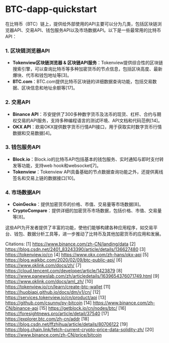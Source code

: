 # BTC-dapp-quickstart

在比特币（BTC）链上，提供给外部使用的API主要可以分为几类，包括区块链浏览器API、交易API、钱包服务API以及市场数据API。以下是一些最常用的比特币API：

### 1. 区块链浏览器API
- **Tokenview区块链浏览器 & 区块链API服务**：Tokenview提供综合性的区块链搜索引擎，可以查询比特币等多种加密货币的节点信息，包括区块高度、最新爆块、代币和钱包地址等[3]。
- **BTC.com**：BTC.com提供比特币区块链的详细数据查询功能，包括交易数据、区块信息和地址余额等[17]。

### 2. 交易API
- **Binance API**：币安提供了300多种数字货币及法币的现货、杠杆、合约与期权交易的API服务，支持多种编程语言的测试环境、API文档和代码范例[14]。
- **OKX API**：欧易OKX提供数字货币行情API接口，用于获取实时数字货币行情数据和交易数据[4]。

### 3. 钱包服务API
- **Block.io**：Block.io的比特币API包括基本的钱包服务、实时通知与即时支付转发等功能，支持web hook和websocket[7]。
- **Tokenview**：Tokenview API具备基础的节点数据查询功能之外，还提供离线签名和交易上链的数据接口[10]。

### 4. 市场数据API
- **CoinGecko**：提供加密货币的价格、市值、交易量等市场数据[8]。
- **CryptoCompare**：提供详细的加密货币市场数据，包括价格、市值、交易量等[8]。

这些API为开发者提供了丰富的功能，使他们能够构建各种应用程序，如交易平台、钱包、数据分析工具等，进一步推动了比特币及其他加密货币的应用和发展。

Citations:
[1] https://www.binance.com/zh-CN/landing/data
[2] https://blog.csdn.net/2401_83243390/article/details/136627480
[3] https://tokenview.io/cn
[4] https://www.okx.com/zh-hans/okx-api
[5] https://blog.walkbc.com/2020/02/09/btc-public-api/
[6] https://www.oklink.com/docs/zh/
[7] https://cloud.tencent.com/developer/article/1423879
[8] https://www.panewslab.com/zh/articledetails/1639654376071749.html
[9] https://www.oklink.com/docs/aml_zh/
[10] https://tokenview.io/cn/learn/create-btc-wallet
[11] https://huobiapi.github.io/docs/dm/v1/cn/
[12] https://services.tokenview.io/cn/product/api
[13] https://github.com/csunny/py-bitcoin
[14] https://www.binance.com/zh-CN/binance-api
[15] https://getblock.io/cn/nodes/btc/
[16] https://foresightnews.pro/article/detail/37540
[17] https://explorer.btc.com/zh-cn/addr
[18] https://blog.csdn.net/ffzhihua/article/details/80706122
[19] https://blog.chain.link/fetch-current-crypto-price-data-solidity-zh/
[20] https://www.binance.com/zh-CN/price/bitcoin

